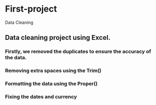 # First-project
Data Cleaning
## Data cleaning project using Excel.
### Firstly, we removed the duplicates to ensure the accuracy of the data.
### Removing extra spaces using the Trim()
### Formatting the data using the Proper()
### Fixing the dates and currency
